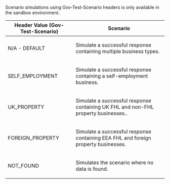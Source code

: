 <p>Scenario simulations using Gov-Test-Scenario headers is only available in the sandbox environment.</p>
<table>
    <thead>
        <tr>
            <th>Header Value (Gov-Test-Scenario)</th>
            <th>Scenario</th>
        </tr>
    </thead>
    <tbody>
        <tr>
            <td><p>N/A - DEFAULT</p></td>
            <td><p>Simulate a successful response containing multiple business types.</p></td>
        </tr>
        <tr>
            <td><p>SELF_EMPLOYMENT</p></td>
            <td><p>Simulate a successful response containing a self-employment business.</p></td>
        </tr>
        <tr>
            <td><p>UK_PROPERTY</p></td>
            <td><p>Simulate a successful response containing UK FHL and non-FHL property businesses..</p></td>
        </tr>
        <tr>
            <td><p>FOREIGN_PROPERTY</p></td>
            <td><p>Simulate a successful response containing EEA FHL and foreign property businesses.</p></td>
        </tr>
        <tr>
            <td><p>NOT_FOUND</p></td>
            <td><p>Simulates the scenario where no data is found.</p></td>
        </tr>
    </tbody>
</table>
